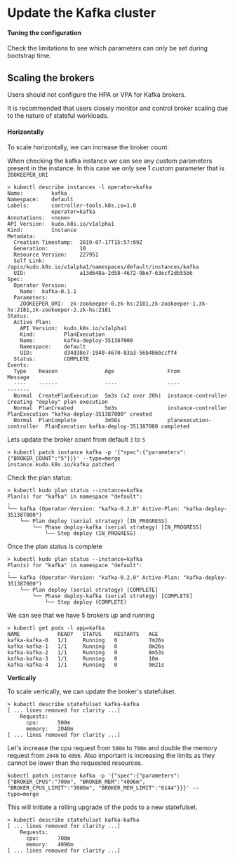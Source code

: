 

# Update the Kafka cluster

#### Tuning the configuration 

Check the limitations to see which parameters can only be set during bootstrap time. 



## Scaling the brokers

Users should not configure the HPA or VPA for Kafka brokers. 

It is recommended that users closely monitor and control broker scaling due to the nature of stateful workloads.

#### Horizontally 

To scale horizontally, we can increase the broker count.

When checking the kafka instance we can see any custom parameters present in the instance. In this case we only see 1 custom parameter that is `ZOOKEEPER_URI`

```
> kubectl describe instances -l operator=kafka
Name:         kafka
Namespace:    default
Labels:       controller-tools.k8s.io=1.0
              operator=kafka
Annotations:  <none>
API Version:  kudo.k8s.io/v1alpha1
Kind:         Instance
Metadata:
  Creation Timestamp:  2019-07-17T15:57:09Z
  Generation:          10
  Resource Version:    227951
  Self Link:           /apis/kudo.k8s.io/v1alpha1/namespaces/default/instances/kafka
  UID:                 a13d648a-2d58-4672-9be7-63ecf2db55b6
Spec:
  Operator Version:
    Name:  kafka-0.1.1
  Parameters:
    ZOOKEEPER_URI:  zk-zookeeper-0.zk-hs:2181,zk-zookeeper-1.zk-hs:2181,zk-zookeeper-2.zk-hs:2181
Status:
  Active Plan:
    API Version:  kudo.k8s.io/v1alpha1
    Kind:         PlanExecution
    Name:         kafka-deploy-351387000
    Namespace:    default
    UID:          d34d38e7-1940-4670-83a3-56b486bccff4
  Status:         COMPLETE
Events:
  Type    Reason               Age                 From                      Message
  ----    ------               ----                ----                      -------
  Normal  CreatePlanExecution  5m3s (x2 over 20h)  instance-controller       Creating "deploy" plan execution
  Normal  PlanCreated          5m3s                instance-controller       PlanExecution "kafka-deploy-351387000" created
  Normal  PlanComplete         3m56s               planexecution-controller  PlanExecution kafka-deploy-351387000 completed
```

Lets update the broker count from default `3` to `5`

```
> kubectl patch instance kafka -p '{"spec":{"parameters":{"BROKER_COUNT":"5"}}}' --type=merge
instance.kudo.k8s.io/kafka patched
```

Check the plan status:

```
> kubectl kudo plan status --instance=kafka
Plan(s) for "kafka" in namespace "default":
.
└── kafka (Operator-Version: "kafka-0.2.0" Active-Plan: "kafka-deploy-351387000")
    └── Plan deploy (serial strategy) [IN_PROGRESS]
        └── Phase deploy-kafka (serial strategy) [IN_PROGRESS]
            └── Step deploy (IN_PROGRESS)
```

Once the plan status is complete

```kubectl kudo plan status --instance=kafka
> kubectl kudo plan status --instance=kafka
Plan(s) for "kafka" in namespace "default":
.
└── kafka (Operator-Version: "kafka-0.2.0" Active-Plan: "kafka-deploy-351387000")
    └── Plan deploy (serial strategy) [COMPLETE]
        └── Phase deploy-kafka (serial strategy) [COMPLETE]
            └── Step deploy (COMPLETE)
```

We can see that we have 5 brokers up and running

```
> kubectl get pods -l app=kafka
NAME            READY   STATUS    RESTARTS   AGE
kafka-kafka-0   1/1     Running   0          7m26s
kafka-kafka-1   1/1     Running   0          8m26s
kafka-kafka-2   1/1     Running   0          8m53s
kafka-kafka-3   1/1     Running   0          10m
kafka-kafka-4   1/1     Running   0          9m21s
```



**Vertically** 

To scale vertically, we can update the broker's statefulset.

```
> kubectl describe statefulset kafka-kafka
[ ... lines removed for clarity ...]
    Requests:
      cpu:      500m
      memory:   2048m
[ ... lines removed for clarity ...]
```



Let's increase the cpu request from `500m` to `700m` and double the memory request from `2048` to `4096`. Also important is increasing the limits as they cannot be lower than the requested resources. 

```
kubectl patch instance kafka -p '{"spec":{"parameters":{"BROKER_CPUS":"700m", "BROKER_MEM":"4096m", "BROKER_CPUS_LIMIT":"3000m", "BROKER_MEM_LIMIT":"6144"}}}' --type=merge
```

This will initiate a rolling upgrade of the pods to a new statefulset.

```
> kubectl describe statefulset kafka-kafka
[ ... lines removed for clarity ...]
    Requests:
      cpu:      700m
      memory:   4096m
[ ... lines removed for clarity ...]
```



